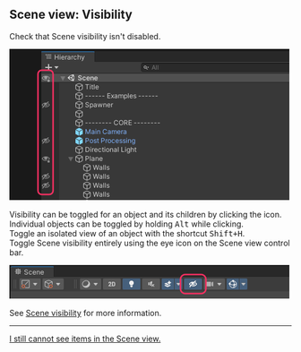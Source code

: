 ## Scene view: Visibility
Check that Scene visibility isn't disabled.

![Scene view visibility](scene-view-visibility.png)

Visibility can be toggled for an object and its children by clicking the icon. Individual objects can be toggled by holding <kbd>Alt</kbd> while clicking.  
Toggle an isolated view of an object with the shortcut <kbd>Shift+H</kbd>.  
Toggle Scene visibility entirely using the eye icon on the Scene view control bar.  

![Scene view visibility](scene-view-visibility-toggle.png)

See [Scene visibility](https://docs.unity3d.com/2020.1/Documentation/Manual/SceneVisibility.html) for more information.  

---  

[I still cannot see items in the Scene view.](Layer%20Visibility.md)